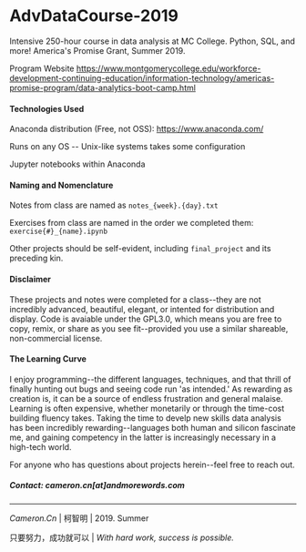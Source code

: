 # AdvDataCourse-2019
Intensive 250-hour course in data analysis at MC College. Python, SQL, and more! America's Promise Grant, Summer 2019.

Program Website 
https://www.montgomerycollege.edu/workforce-development-continuing-education/information-technology/americas-promise-program/data-analytics-boot-camp.html

#### Technologies Used
Anaconda distribution (Free, not OSS): https://www.anaconda.com/  

Runs on any OS -- Unix-like systems takes some configuration 

Jupyter notebooks within Anaconda
   

#### Naming and Nomenclature

   Notes from class are named as `notes_{week}.{day}.txt`
   
   Exercises from class are named in the order we completed them: `exercise{#}_{name}.ipynb` 
   
   Other projects should be self-evident, including `final_project` and its preceding kin.

#### Disclaimer
   These projects and notes were completed for a class--they are not incredibly advanced, beautiful, elegant,
   or intented for distribution and display. Code is avaiable under the GPL3.0, which means you are free to
   copy, remix, or share as you see fit--provided you use a similar shareable, non-commercial license.
    
#### The Learning Curve
   I enjoy programming--the different languages, techniques, and that thrill of finally hunting out bugs and seeing code 
   run 'as intended.' 
   As rewarding as creation is, it can be a source of endless frustration and general malaise. Learning is often expensive,
   whether monetarily or through the time-cost building fluency takes.
   Taking the time to develp new skills data analysis has been incredibly rewarding--languages both 
   human and silicon fascinate me, and gaining competency in the latter is increasingly necessary in a high-tech world. 
    
  For anyone who has questions about projects herein--feel free to reach out.
   
##### Contact: cameron.cn[at]andmorewords.com

---
_Cameron.Cn_ | 柯智明 | 2019. Summer
   
只要努力，成功就可以 | _With hard work, success is possible._
